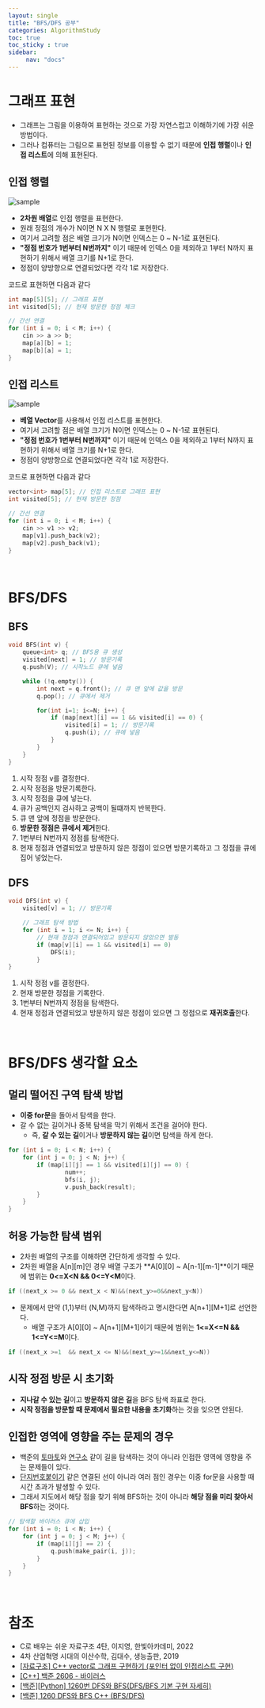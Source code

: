 ```yaml
---
layout: single
title: "BFS/DFS 공부"
categories: AlgorithmStudy
toc: true
toc_sticky : true
sidebar:
     nav: "docs"
---
```


# 그래프 표현
- 그래프는 그림을 이용하여 표현하는 것으로 가장 자연스럽고 이해하기에 가장 쉬운 방법이다. 
- 그러나 컴퓨터는 그림으로 표현된 정보를 이용할 수 없기 때문에 **인접 행렬**이나 **인접 리스트**에 의해 표현된다.

## 인접 행렬
![sample](\images\2025-07-02-StudyBFS_DFS\sample0.png)
- **2차원 배열**로 인접 행렬을 표현한다.
- 원래 정점의 개수가 N이면 N X N 행렬로 표현한다.
- 여기서 고려할 점은 배열 크기가 N이면 인덱스는 0 ~ N-1로 표현된다.
- **"정점 번호가 1번부터 N번까지"** 이기 때문에 인덱스 0을 제외하고 1부터 N까지 표현하기 위해서 배열 크기를 N+1로 한다.
- 정점이 양방향으로 연결되었다면 각각 1로 저장한다.

코드로 표현하면 다음과 같다
~~~c++
int map[5][5]; // 그래프 표현
int visited[5]; // 현재 방문한 정점 체크

// 간선 연결
for (int i = 0; i < M; i++) {
    cin >> a >> b;
    map[a][b] = 1;
    map[b][a] = 1;
}
~~~

## 인접 리스트
![sample](\images\2025-07-02-StudyBFS_DFS\sample1.png)
- **베열 Vector**를 사용해서 인접 리스트를 표현한다.
- 여기서 고려할 점은 배열 크기가 N이면 인덱스는 0 ~ N-1로 표현된다.
- **"정점 번호가 1번부터 N번까지"** 이기 때문에 인덱스 0을 제외하고 1부터 N까지 표현하기 위해서 배열 크기를 N+1로 한다.
- 정점이 양방향으로 연결되었다면 각각 1로 저장한다.

코드로 표현하면 다음과 같다
~~~c++
vector<int> map[5]; // 인접 리스트로 그래프 표현
int visited[5]; // 현재 방문한 정점

// 간선 연결
for (int i = 0; i < M; i++) {
    cin >> v1 >> v2;
    map[v1].push_back(v2);
    map[v2].push_back(v1);
}
~~~

<br>

# BFS/DFS
## BFS
~~~c++
void BFS(int v) {
    queue<int> q; // BFS용 큐 생성
    visited[next] = 1; // 방문기록
    q.push(V); // 시작노드 큐에 넣음

    while (!q.empty()) {
        int next = q.front(); // 큐 맨 앞에 값을 방문
        q.pop(); // 큐에서 제거

        for(int i=1; i<=N; i++) {
            if (map[next][i] == 1 && visited[i] == 0) {
                visited[i] = 1; // 방문기록
                q.push(i); // 큐에 넣음
            }
        }
    }
}
~~~
1. 시작 정점 v를 결정한다.
2. 시작 정점을 방문기록한다.
3. 시작 정점을 큐에 넣는다.
4. 큐가 공백인지 검사하고 공백이 될떄까지 반복한다.
5. 큐 맨 앞에 정점을 방문한다.
6. **방문한 정점은 큐에서 제거**한다.
7. 1번부터 N번까지 정점를 탐색한다.
8. 현재 정점과 연결되었고 방문하지 않은 정점이 있으면 방문기록하고 그 정점을 큐에 집어 넣었는다.

## DFS
~~~c++
void DFS(int v) {
    visited[v] = 1; // 방문기록

    // 그래프 탐색 방법
    for (int i = 1; i <= N; i++) {
        // 현재 정점과 연결되어있고 방문되지 않았으면 발동
        if (map[v][i] == 1 && visited[i] == 0)
            DFS(i);
        }
}
~~~
1. 시작 정점 v를 결정한다.
2. 현재 방문한 정점을 기록한다.
3. 1번부터 N번까지 정점을 탐색한다.
4. 현재 정점과 연결되었고 방문하지 않은 정점이 있으면 그 정점으로 **재귀호출**한다.

<br>

# BFS/DFS 생각할 요소
## 멀리 떨어진 구역 탐색 방법
- **이중 for문**을 돌아서 탐색을 한다.
- 갈 수 없는 길이거나 중복 탐색을 막기 위해서 조건을 걸어야 한다.
    - 즉, **갈 수 있는 길**이거나  **방문하지 않는 길**이면 탐색을 하게 한다.
~~~c++
for (int i = 0; i < N; i++) {
    for (int j = 0; j < N; j++) {
    	if (map[i][j] == 1 && visited[i][j] == 0) {
				num++;
				bfs(i, j);
				v.push_back(result);
		}
	}
}
~~~

## 허용 가능한 탐색 범위
- 2차원 배열의 구조를 이해하면 간단하게 생각할 수 있다.
- 2차원 배열을 A[n][m]인 경우 배열 구조가 **A[0][0] ~ A[n-1][m-1]**이기 때문에 범위는 **0<=X<N && 0<=Y<M**이다.
~~~c++
if ((next_x >= 0 && next_x < N)&&(next_y>=0&&next_y<N))
~~~

- 문제에서 만약 (1,1)부터 (N,M)까지 탐색하라고 명시한다면 A[n+1][M+1]로 선언한다.
	- 배열 구조가  A[0][0] ~ A[n+1][M+1]이기 때문에 범위는 **1<=X<=N && 1<=Y<=M**이다.
~~~c++
if ((next_x >=1  && next_x <= N)&&(next_y>=1&&next_y<=N))
~~~

## 시작 정점 방문 시 초기화
- **지나갈 수 있는 길**이고 **방문하지 않은 길**을 BFS 탐색 좌표로 한다.
- **시작 정점을 방문할 때 문제에서 필요한 내용을 초기화**하는 것을 잊으면 안된다.

## 인접한 영역에 영향을 주는 문제의 경우
- 백준의 [토마토](https://www.acmicpc.net/problem/7576)와 [연구소](https://www.acmicpc.net/problem/14502) 같이 길을 탐색하는 것이 아니라 인접한 영역에 영향을 주는 문제들이 있다.
- [단지번호붙이기](https://www.acmicpc.net/problem/2667) 같은 연결된 선이 아니라 여러 점인 경우는 이중 for문을 사용할 때 시간 초과가 발생할 수 있다.
- 그래서 지도에서 해당 점을 찾기 위해 BFS하는 것이 아니라 **해당 점을 미리 찾아서 BFS**하는 것이다.

~~~c++
// 탐색할 바이러스 큐에 삽입
for (int i = 0; i < N; i++) {
	for (int j = 0; j < M; j++) {
		if (map[i][j] == 2) {
			q.push(make_pair(i, j));
		}
	}
}
~~~

<br>

# 참조
- C로 배우는 쉬운 자료구조 4탄, 이지영, 한빛아카데미, 2022
- 4차 산업혁명 시대의 이산수학, 김대수, 생능출판, 2019
- [[자료구조] C++ vector로 그래프 구현하기 (포인터 없이 인접리스트 구현)](https://breakcoding.tistory.com/129)
- [[C++] 백준 2606 - 바이러스](https://velog.io/@hyunjoon0803/C-%EB%B0%B1%EC%A4%80-2606-%EB%B0%94%EC%9D%B4%EB%9F%AC%EC%8A%A4)
- [[백준][Python] 1260번 DFS와 BFS(DFS/BFS 기본 구현 자세히)](https://velog.io/@falling_star3/%EB%B0%B1%EC%A4%80Python-1260%EB%B2%88-DFS%EC%99%80BFS)
- [[백준] 1260 DFS와 BFS C++ (BFS/DFS)](https://velog.io/@matcha_/%EB%B0%B1%EC%A4%80-1260-DFS%EC%99%80-BFS-C-BFSDFS)